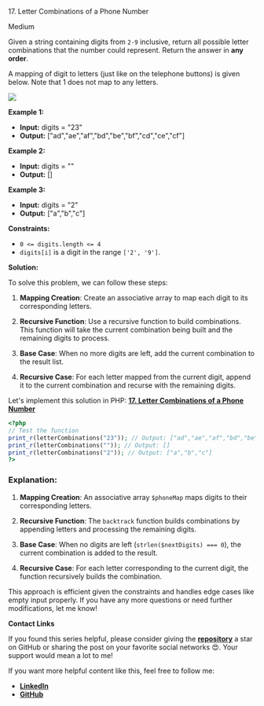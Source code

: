 17\. Letter Combinations of a Phone Number

Medium

Given a string containing digits from `2-9` inclusive, return all possible letter combinations that the number could represent. Return the answer in **any order**.

A mapping of digit to letters (just like on the telephone buttons) is given below. Note that 1 does not map to any letters.

![](https://upload.wikimedia.org/wikipedia/commons/thumb/7/73/Telephone-keypad2.svg/200px-Telephone-keypad2.svg.png)

**Example 1:**

- **Input:** digits = "23"
- **Output:** ["ad","ae","af","bd","be","bf","cd","ce","cf"]

**Example 2:**

- **Input:** digits = ""
- **Output:** []

**Example 3:**

- **Input:** digits = "2"
- **Output:** ["a","b","c"]

**Constraints:**

- `0 <= digits.length <= 4`
- `digits[i]` is a digit in the range `['2', '9']`.


**Solution:**


To solve this problem, we can follow these steps:

1. **Mapping Creation**:
   Create an associative array to map each digit to its corresponding letters.

2. **Recursive Function**:
   Use a recursive function to build combinations. This function will take the current combination being built and the remaining digits to process.

3. **Base Case**:
   When no more digits are left, add the current combination to the result list.

4. **Recursive Case**:
   For each letter mapped from the current digit, append it to the current combination and recurse with the remaining digits.


Let's implement this solution in PHP: **[17. Letter Combinations of a Phone Number](https://github.com/mah-shamim/leet-code-in-php/tree/main/algorithms/000017-letter-combinations-of-a-phone-number/solution.php)**

```php
<?php
// Test the function
print_r(letterCombinations("23")); // Output: ["ad","ae","af","bd","be","bf","cd","ce","cf"]
print_r(letterCombinations("")); // Output: []
print_r(letterCombinations("2")); // Output: ["a","b","c"]
?>
```

### Explanation:

1. **Mapping Creation**: An associative array `$phoneMap` maps digits to their corresponding letters.

2. **Recursive Function**: The `backtrack` function builds combinations by appending letters and processing the remaining digits.

3. **Base Case**: When no digits are left (`strlen($nextDigits) === 0`), the current combination is added to the result.

4. **Recursive Case**: For each letter corresponding to the current digit, the function recursively builds the combination.

This approach is efficient given the constraints and handles edge cases like empty input properly. If you have any more questions or need further modifications, let me know!

**Contact Links**

If you found this series helpful, please consider giving the **[repository](https://github.com/mah-shamim/leet-code-in-php)** a star on GitHub or sharing the post on your favorite social networks 😍. Your support would mean a lot to me!

If you want more helpful content like this, feel free to follow me:

- **[LinkedIn](https://www.linkedin.com/in/arifulhaque/)**
- **[GitHub](https://github.com/mah-shamim)**

